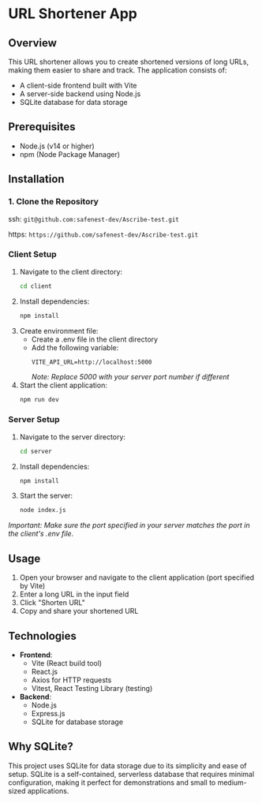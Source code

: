 # URL Shortener App
 
## Overview
This URL shortener allows you to create shortened versions of long URLs, making them easier to share and track. The application consists of:
- A client-side frontend built with Vite
- A server-side backend using Node.js
- SQLite database for data storage 

## Prerequisites
- Node.js (v14 or higher)
- npm (Node Package Manager)

## Installation
### 1. Clone the Repository
 ssh: `git@github.com:safenest-dev/Ascribe-test.git`
 
 https: `https://github.com/safenest-dev/Ascribe-test.git`

### Client Setup
1. Navigate to the client directory: 
   ```bash
   cd client
   ```
2. Install dependencies: 
   ```bash
   npm install
   ```
3. Create environment file:
   - Create a .env file in the client directory
   - Add the following variable: 
     ```
     VITE_API_URL=http://localhost:5000
     ```
     *Note: Replace 5000 with your server port number if different*
4. Start the client application: 
   ```bash
   npm run dev
   ```

### Server Setup
1. Navigate to the server directory: 
   ```bash
   cd server
   ```
2. Install dependencies: 
   ```bash
   npm install
   ```
3. Start the server: 
   ```bash
   node index.js
   ```

*Important: Make sure the port specified in your server matches the port in the client's .env file.*

## Usage
1. Open your browser and navigate to the client application (port specified by Vite)
2. Enter a long URL in the input field
3. Click "Shorten URL"
4. Copy and share your shortened URL

## Technologies
- **Frontend**: 
  - Vite (React build tool)
  - React.js
  - Axios for HTTP requests
  - Vitest, React Testing Library (testing)
- **Backend**:
  - Node.js
  - Express.js
  - SQLite for database storage

## Why SQLite?
This project uses SQLite for data storage due to its simplicity and ease of setup. SQLite is a self-contained, serverless database that requires minimal configuration, making it perfect for demonstrations and small to medium-sized applications.
